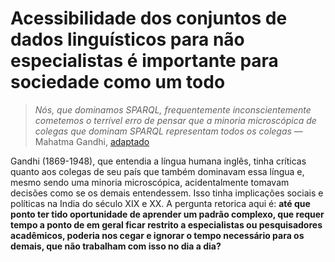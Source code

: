 # Acessibilidade dos conjuntos de dados linguísticos para não especialistas é importante para sociedade como um todo
> _Nós, que dominamos SPARQL, frequentemente inconscientemente cometemos o
terrível erro de pensar que a minoria microscópica de colegas que dominam SPARQL
representam todos os colegas_ — Mahatma Gandhi, [adaptado](http://www.azquotes.com/quote/1288803)

Gandhi (1869-1948), que entendia a língua humana inglês, tinha críticas quanto
aos colegas de seu país que também dominavam essa língua e, mesmo sendo uma
minoria microscópica, acidentalmente tomavam decisões como se os demais
entendessem. Isso tinha implicações sociais e políticas na India do século XIX e
XX. A pergunta retorica aqui é: **até que ponto ter tido oportunidade de
aprender um padrão complexo, que requer tempo a ponto de em geral ficar restrito
a especialistas ou pesquisadores acadêmicos, poderia nos cegar e ignorar o tempo
necessário para os demais, que não trabalham com isso no dia a dia?**

<!-- NOTA: elaborar um toy problem pode ser complexo demais para o momento (fititnt, 2018-05-20 22:08 BRT) -->

<!--
## _Toy Problem_

> _Toy Problem: (ciências) Um problema simplificado com restrições e parâmetros
claros, geralmente usado como uma ferramenta para entender um problema do mundo
real relacionado._ [wiktionary](https://en.wiktionary.org/wiki/toy_problem)

_Toy Problems_ eventualmente são usados no campo de inteligência artificial
para explicar problemas maiores. Ou seja, resolver eles não é diretamente
útil por não necessariamente serem uma representação realista, mas o
pensamento que os leva a ser resolvido pode inspirar aplicações uteis.

### Problema da otimização de formatos para falantes de português
Você foi escolhido para definir como empacotar conhecimento

Lista de países onde o português é língua oficial

#### Escolhas que facilitam adoção

#### Escolhas que dificultam adoção

-->

<!--

## Desenvolvedores são humanos

## Criticismo relacionado ao foco em interoperabilidade
> Nota 1: esse tópico potencialmente ignora _interoperabilidade humana_.

> Nota 2: esse tópico usa web apenas como exemplo, porém conjunto de dados
linguísticos não são apenas para uso em aplicações web.

[Interoperabilidade](https://pt.wikipedia.org/wiki/Interoperabilidade) é algo
muito positivo e necessário. Nós precisamos de padrões. Uma aplicação poder
interagir com outra usando interfaces que abstraem complexidade é algo
necessário. Um problema é que indivíduos ou pequenos grupos que tomem decisões
mais perfeccionistas podem resultar em dificuldade de implementação.

Pesquisadores acadêmicos, e até mesmo grupos internacionais que definem padrões,
podem dedicar muito tempo e conseguir atingir padrões que atendem o máximo de
requisitos. Isso é positivo.

Especialistas de tecnologia em grupos de trabalho nos seus respectivos países
podem tomar decisões que impactam padrões a serem implementados no respectivo
país. Em geral são inspirados pelos mesmos padrões internacionais ou por
pesquisas acadêmicas. Isso é positivo.

É aqui que a frase adaptada de Gandhi pode fazer sentido: **as melhores escolhas
técnicas não necessariamente são as que causariam mais impacto positivo sem
levar em consideração o contexto**. Recomendações voltadas para padrões de
governo tem uma motivação menor para levarem em consideração a facilidade de
adoção de tais padrões, e como tais grupos de trabalho tendem a ocorrer a cada
5 ou 10 anos, a pressão por boas escolhas técnicas pode levar (... continuar...)

eventualmente optar por obrigar por lei tais padrões técnicos, e isso pode levar

Recomendação de leitura extra: Manu Sporny, idealizador do padrão em [JSON-LD and Why I Hate the Semantic Web](http://manu.sporny.org/2014/json-ld-origins-2/).

-->